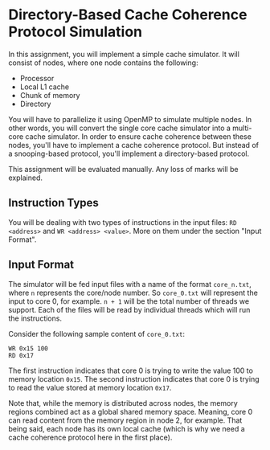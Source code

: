 # Directory-Based Cache Coherence Protocol Simulation

In this assignment, you will implement a simple cache simulator. It will consist of nodes, where one node contains the following:
- Processor
- Local L1 cache
- Chunk of memory
- Directory

You will have to parallelize it using OpenMP to simulate multiple nodes. In other words, you will convert the single core cache simulator into a multi-core cache simulator. 
In order to ensure cache coherence between these nodes, you'll have to implement a cache coherence protocol. But instead of a snooping-based protocol, you'll implement a directory-based protocol.

This assignment will be evaluated manually. Any loss of marks will be explained.

## Instruction Types

You will be dealing with two types of instructions in the input files: `RD <address>` and `WR <address> <value>`. More on them under the section "Input Format".

## Input Format

The simulator will be fed input files with a name of the format `core_n.txt`, where `n` represents the core/node number. So `core_0.txt` will represent the input to core 0, for example. 
`n + 1` will be the total number of threads we support. Each of the files will be read by individual threads which will run the instructions.

Consider the following sample content of `core_0.txt`:

```
WR 0x15 100
RD 0x17
```

The first instruction indicates that core 0 is trying to write the value 100 to memory location `0x15`. The second instruction indicates that core 0 is trying to read the value stored at memory location `0x17`. 

Note that, while the memory is distributed across nodes, the memory regions combined act as a global shared memory space. Meaning, core 0 can read content from the memory region in node 2, for example. That being said, each node has its own local cache (which is why we need a cache coherence protocol here in the first place).
